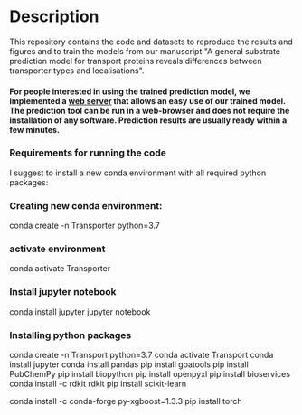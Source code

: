 # Description
This repository contains the code and datasets to reproduce the results and figures and to train the models from our manuscript
 "A general substrate prediction model for transport proteins reveals differences between transporter types and localisations".


#### For people interested in using the trained prediction model, we implemented a [web server](https://spot.cs.hhu.de/) that allows an easy use of our trained model. The prediction tool can be run in a web-browser and does not require the installation of any software. Prediction results are usually ready within a few minutes.

### Requirements for running the code
I suggest to install a new conda environment with all required python packages:

### Creating new conda environment:
conda create -n Transporter python=3.7

### activate environment
conda activate Transporter

### Install jupyter notebook
conda install jupyter
jupyter notebook


### Installing python packages
conda create -n Transport python=3.7
conda activate Transport
conda install jupyter
conda install pandas
pip install goatools
pip install PubChemPy
pip install biopython
pip install openpyxl
pip install bioservices
conda install -c rdkit rdkit
pip install scikit-learn

conda install -c conda-forge py-xgboost=1.3.3
pip install torch


